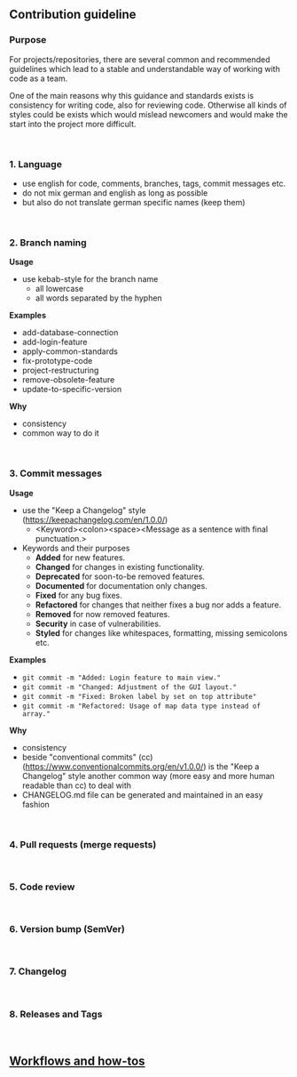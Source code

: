 ## Contribution guideline

### Purpose

For projects/repositories, there are several common and recommended guidelines which lead to a stable and understandable way of working with code as a team.

One of the main reasons why this guidance and standards exists is consistency for writing code, also for reviewing code. Otherwise all kinds of styles could be exists which would mislead newcomers and would make the start into the project more difficult.

<br>

### 1. Language

- use english for code, comments, branches, tags, commit messages etc.
- do not mix german and english as long as possible
- but also do not translate german specific names (keep them)

<br>

### 2. Branch naming

**Usage**

- use kebab-style for the branch name
  - all lowercase
  - all words separated by the hyphen

**Examples**

- add-database-connection
- add-login-feature
- apply-common-standards
- fix-prototype-code
- project-restructuring
- remove-obsolete-feature
- update-to-specific-version

**Why**

- consistency
- common way to do it

<br>

### 3. Commit messages

**Usage**

- use the "Keep a Changelog" style (https://keepachangelog.com/en/1.0.0/)
  - \<Keyword\>\<colon\>\<space\>\<Message as a sentence with final punctuation.\>
- Keywords and their purposes
  - **Added** for new features.
  - **Changed** for changes in existing functionality.
  - **Deprecated** for soon-to-be removed features.
  - **Documented** for documentation only changes.
  - **Fixed** for any bug fixes.
  - **Refactored** for changes that neither fixes a bug nor adds a feature.
  - **Removed** for now removed features.
  - **Security** in case of vulnerabilities.
  - **Styled** for changes like whitespaces, formatting, missing semicolons etc.

**Examples**

- `git commit -m "Added: Login feature to main view."`
- `git commit -m "Changed: Adjustment of the GUI layout."`
- `git commit -m "Fixed: Broken label by set on top attribute"`
- `git commit -m "Refactored: Usage of map data type instead of array."`

**Why**

- consistency
- beside "conventional commits" (cc) (https://www.conventionalcommits.org/en/v1.0.0/) is the "Keep a Changelog" style another common way (more easy and more human readable than cc) to deal with
- CHANGELOG.md file can be generated and maintained in an easy fashion

<br>

### 4. Pull requests (merge requests)

<br>

### 5. Code review

<br>

### 6. Version bump (SemVer)

<br>

### 7. Changelog

<br>

### 8. Releases and Tags

<br>

## [Workflows and how-tos](/docs/en/workflows-how-tos.md)
